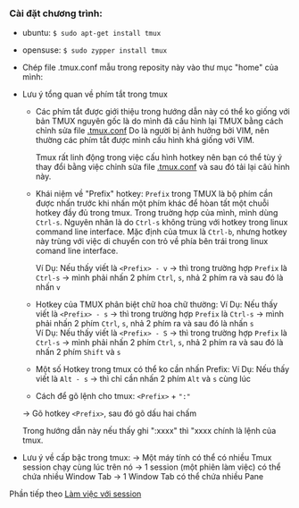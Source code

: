 ### Cài đặt chương trình:
   * ubuntu:
      ``` $ sudo apt-get install tmux ```
   * opensuse:
      ``` $ sudo zypper install tmux ```

* Chép file .tmux.conf mẫu trong reposity này vào thư mục "home" của mình:

* Lưu ý tổng quan về phím tắt trong tmux
   + Các phím tắt được giới thiệu trong hướng dẫn này có thể ko giống với bản TMUX nguyên gốc là
     do mình đã cấu hình lại TMUX bằng cách chỉnh sửa file [.tmux.conf](https://github.com/kuonvu/su_dung_tmux/blob/master/.tmux.conf)
     Do là người bị ảnh hưởng bởi VIM, nên thường các phím tắt được mình cấu hình khá giống với VIM.
   
     Tmux rất linh động trong việc cấu hình hotkey nên bạn có thể tùy ý thay đổi bằng việc chỉnh
     sửa file  [.tmux.conf](https://github.com/kuonvu/su_dung_tmux/blob/master/.tmux.conf) và sau đó tải lại câú hình này.

   + Khái niệm về "Prefix" hotkey:
     ```Prefix``` trong TMUX là bộ phím cần được nhấn trước khi nhấn một phím khác để hòan tất một chuỗi hotkey đầy đủ trong tmux.
     Trong truờng hợp của mình, mình dùng ```Ctrl-s```. Nguyên nhân là do ```Ctrl-s``` không trùng với hotkey trong linux command line interface.
     Mặc định của tmux là ```Ctrl-b```, nhưng hotkey này trùng với việc di chuyển con trỏ về phía bên trái trong linux comand line interface.

     Ví Dụ: Nếu thấy viết là ```<Prefix> - v```
         -> thì trong trường hợp ```Prefix``` là ```Ctrl-s``` -> mình phải nhấn 2 phím ```Ctrl```, ```s```, nhả 2 phím ra và sau đó là nhấn ```v  ```      

   + Hotkey của TMUX phân biệt chữ hoa chữ thường:
     Ví Dụ: Nếu thấy viết là ```<Prefix> - s```
         -> thì trong trường hợp ```Prefix``` là ```Ctrl-s``` -> mình phải nhấn 2 phím ```Ctrl```, ```s```, nhả 2 phím ra và sau đó là nhấn ```s```       
     Ví Dụ: Nếu thấy viết là ```<Prefix> - S```
         -> thì trong trường hợp ```Prefix``` là ```Ctrl-s``` -> mình phải nhấn 2 phím ```Ctrl```, ```s```, nhả 2 phím ra và sau đó là nhấn 2 phím ```Shift``` và ```s``` 

   + Một số Hotkey trong tmux có thể ko cần nhấn Prefix:
     Ví Dụ: Nếu thấy viết là ```Alt - s```
         -> thì chỉ cần nhấn 2 phím ```Alt``` và ```s``` cùng lúc

   + Cách để gõ lệnh cho tmux: 
    ```<Prefix>``` + ```":"```

    -> Gõ hotkey ```<Prefix>```, sau đó gõ dấu hai chấm

    Trong hướng dẫn này nếu thấy ghi ":xxxx" thì "xxxx chính là lệnh của tmux.

* Lưu ý về cấp bậc trong tmux:
   -> Một máy tính có thể có nhiều Tmux session chạy cùng lúc trên nó
      -> 1 session (một phiên làm việc) có thể chứa nhiều Window Tab
         -> 1 Window Tab có thể chứa nhiều Pane

Phần tiếp theo [Làm việc với session](https://github.com/kuonvu/su_dung_tmux/blob/master/2_lam_viec_voi_session.md)